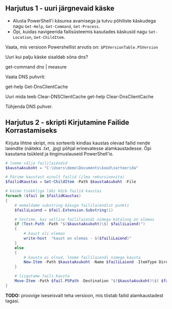 ## Harjutus 1 - uuri järgnevaid käske

- Alusta PowerShell'i käsurea avamisega ja tutvu põhiliste käskudega nagu `Get-Help`, `Get-Command`, `Get-Process`.
- Õpi, kuidas navigeerida failisüsteemis kasutades käskusid nagu `Set-Location`, `Get-ChildItem`.
 
Vaata, mis versioon Powershellist arvutis on: `$PSVersionTable.PSVersion`
 

Uuri kui palju käske sisaldab sõna dns?

get-command *dns* | measure

Vaata DNS puhvrit:

get-help Get-DnsClientCache

Uuri mida teeb Clear-DNSClientCache
get-help Clear-DnsClientCache 

Tühjenda DNS puhver.


## Harjutus 2 - skripti Kirjutamine Failide Korrastamiseks

Kirjuta lihtne skript, mis sorteerib kindlas kaustas olevad failid nende laiendite (näiteks .txt, .jpg) põhjal erinevatesse alamkaustadesse.
Õpi kasutama tsükleid ja tingimuslauseid PowerShell'is.

``` powershell
# loeme välja faililaiendid
$kaustaAsukoht = "C:\Users\demo\Documents\kood\sorteerida"

# Pärime kaustast ainult failid (ilma rekursioonita)
$failidKaustas = Get-ChildItem -Path $kaustaAsukoht -File

# käime tsükkliga läbi kõik failid kaustas
foreach ($fail in $failidKaustas)
{
    # eemaldame substring käsuga faililaiendist punkti
    $failiLaiend = $fail.Extension.Substring(1)

    # testime, kas sellise faililaiendi nimega kataloog on olemas
    if (Test-Path -Path "$($kaustaAsukoht)\$( $failiLaiend)")
    {
        # kaust oli olemas
        write-host  "kaust on olemas - $($failiLaiend)"
    }
    else
    {
        # kausta ei olnud, loome faililaiendi nimega kausta
        New-Item -Path $kaustaAsukoht -Name $failiLaiend -ItemType Directory
    }

    # liigutame faili kausta
    Move-Item -Path $fail.PSPath -Destination "$($kaustaAsukoht)\$( $failiLaiend)"
}
```
**TODO:** proovige iseseisvalt teha versioon, mis tõstab failid alamkaustadest tagasi.
